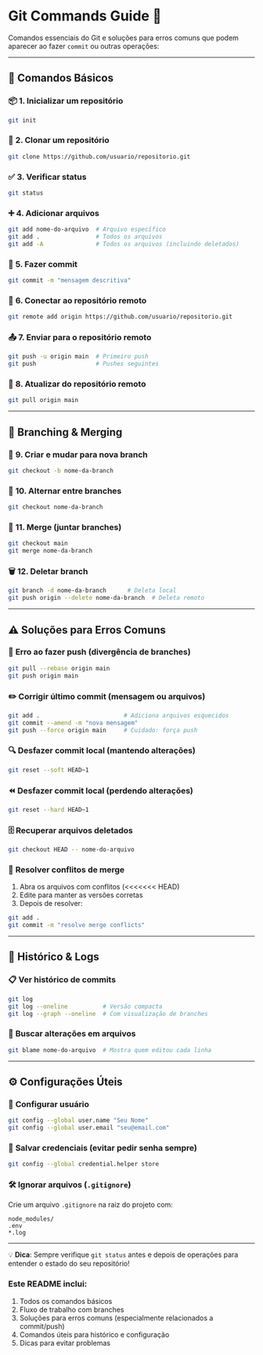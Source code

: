 # Git Commands Guide 🚀

Comandos essenciais do Git e soluções para erros comuns que podem aparecer ao fazer `commit` ou outras operações:

---

## 🔧 **Comandos Básicos**

### 📦 **1. Inicializar um repositório**
```bash
git init
```

### 📁 **2. Clonar um repositório**
```bash
git clone https://github.com/usuario/repositorio.git
```

### ✅ **3. Verificar status**
```bash
git status
```

### ➕ **4. Adicionar arquivos**
```bash
git add nome-do-arquivo  # Arquivo específico
git add .                # Todos os arquivos
git add -A               # Todos os arquivos (incluindo deletados)
```

### 💾 **5. Fazer commit**
```bash
git commit -m "mensagem descritiva"
```

### 🔗 **6. Conectar ao repositório remoto**
```bash
git remote add origin https://github.com/usuario/repositorio.git
```

### 📤 **7. Enviar para o repositório remoto**
```bash
git push -u origin main  # Primeiro push
git push                 # Pushes seguintes
```

### 🔄 **8. Atualizar do repositório remoto**
```bash
git pull origin main
```

---

## 🌿 **Branching & Merging**

### 🌳 **9. Criar e mudar para nova branch**
```bash
git checkout -b nome-da-branch
```

### 🔀 **10. Alternar entre branches**
```bash
git checkout nome-da-branch
```

### 🔁 **11. Merge (juntar branches)**
```bash
git checkout main
git merge nome-da-branch
```

### 🗑️ **12. Deletar branch**
```bash
git branch -d nome-da-branch      # Deleta local
git push origin --delete nome-da-branch  # Deleta remoto
```

---

## ⚠️ **Soluções para Erros Comuns**

### 🔄 **Erro ao fazer push (divergência de branches)**
```bash
git pull --rebase origin main
git push origin main
```

### ✏️ **Corrigir último commit (mensagem ou arquivos)**
```bash
git add .                        # Adiciona arquivos esquecidos
git commit --amend -m "nova mensagem"
git push --force origin main     # Cuidado: força push
```

### 🔍 **Desfazer commit local (mantendo alterações)**
```bash
git reset --soft HEAD~1
```

### ⏪ **Desfazer commit local (perdendo alterações)**
```bash
git reset --hard HEAD~1
```

### 🗄️ **Recuperar arquivos deletados**
```bash
git checkout HEAD -- nome-do-arquivo
```

### 🔀 **Resolver conflitos de merge**
1. Abra os arquivos com conflitos (<<<<<<< HEAD)
2. Edite para manter as versões corretas
3. Depois de resolver:
```bash
git add .
git commit -m "resolve merge conflicts"
```

---

## 📜 **Histórico & Logs**

### 📋 **Ver histórico de commits**
```bash
git log
git log --oneline          # Versão compacta
git log --graph --oneline  # Com visualização de branches
```

### 🔎 **Buscar alterações em arquivos**
```bash
git blame nome-do-arquivo  # Mostra quem editou cada linha
```

---

## ⚙️ **Configurações Úteis**

### 👤 **Configurar usuário**
```bash
git config --global user.name "Seu Nome"
git config --global user.email "seu@email.com"
```

### 🔑 **Salvar credenciais (evitar pedir senha sempre)**
```bash
git config --global credential.helper store
```

### 🛠️ **Ignorar arquivos (`.gitignore`)**
Crie um arquivo `.gitignore` na raiz do projeto com:
```
node_modules/
.env
*.log
```

---

💡 **Dica**: Sempre verifique `git status` antes e depois de operações para entender o estado do seu repositório!

### Este README inclui:
1. Todos os comandos básicos
2. Fluxo de trabalho com branches
3. Soluções para erros comuns (especialmente relacionados a commit/push)
4. Comandos úteis para histórico e configuração
5. Dicas para evitar problemas
